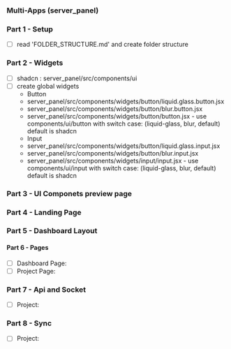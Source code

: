 ### Multi-Apps (server_panel)


### Part 1 - Setup
- [ ] read 'FOLDER_STRUCTURE.md' and create folder structure

### Part 2 - Widgets
- [ ] shadcn : server_panel/src/components/ui
- [ ] create global widgets 
    - Button
     - server_panel/src/components/widgets/button/liquid.glass.button.jsx
     - server_panel/src/components/widgets/button/blur.button.jsx
     - server_panel/src/components/widgets/button/button.jsx - use components/ui/button with switch case: (liquid-glass, blur, default) default is shadcn
    - Input
     - server_panel/src/components/widgets/button/liquid.glass.input.jsx  
     - server_panel/src/components/widgets/button/blur.input.jsx
     - server_panel/src/components/widgets/input/input.jsx - use components/ui/input with switch case: (liquid-glass, blur, default) default is shadcn

### Part 3 - UI Componets preview page

### Part 4 - Landing Page

### Part 5 - Dashboard Layout

#### Part 6 - Pages
- [ ] Dashboard Page: 
- [ ] Project Page: 

### Part 7 - Api and Socket
- [ ] Project:

### Part 8 - Sync 
- [ ] Project: 

